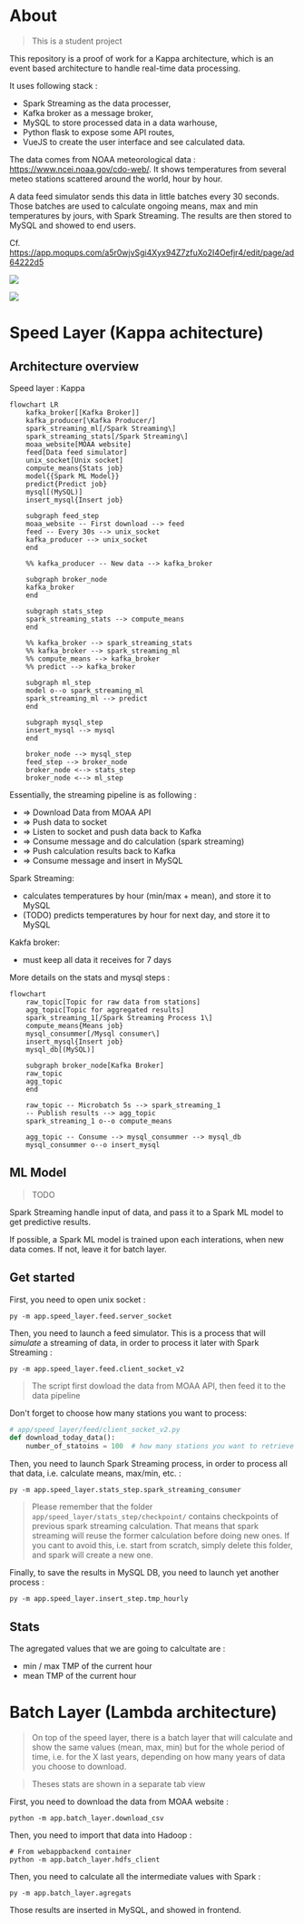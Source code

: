 # About

> This is a student project

This repository is a proof of work for a Kappa architecture, which is an event based architecture to handle real-time data processing.

It uses following stack :

- Spark Streaming as the data processer,
- Kafka broker as a message broker,
- MySQL to store processed data in a data warhouse,
- Python flask to expose some API routes,
- VueJS to create the user interface and see calculated data.

The data comes from NOAA meteorological data : <https://www.ncei.noaa.gov/cdo-web/>. It shows temperatures from several meteo stations scattered around the world, hour by hour.

A data feed simulator sends this data in little batches every 30 seconds. Those batches are used to calculate ongoing means, max and min temperatures by jours, with Spark Streaming. The results are then stored to MySQL and showed to end users.

Cf. <https://app.moqups.com/a5r0wjvSgi4Xyx94Z7zfuXo2I4Oefjr4/edit/page/ad64222d5>

![](./medias/2022-06-27_15-29-59.png)

![](./medias/2022-06-27_16-56-24.png)

# Speed Layer (Kappa achitecture)

## Architecture overview

Speed layer : Kappa

```mermaid
flowchart LR
    kafka_broker[[Kafka Broker]]
    kafka_producer[\Kafka Producer/]
    spark_streaming_ml[/Spark Streaming\]
    spark_streaming_stats[/Spark Streaming\]
    moaa_website[MOAA website]
    feed[Data feed simulator]
    unix_socket[Unix socket]
    compute_means{Stats job}
    model{{Spark ML Model}}
    predict{Predict job}
    mysql[(MySQL)]
    insert_mysql{Insert job}

    subgraph feed_step
    moaa_website -- First download --> feed
    feed -- Every 30s --> unix_socket
    kafka_producer --> unix_socket
    end

    %% kafka_producer -- New data --> kafka_broker

    subgraph broker_node
    kafka_broker
    end

    subgraph stats_step
    spark_streaming_stats --> compute_means
    end

    %% kafka_broker --> spark_streaming_stats
    %% kafka_broker --> spark_streaming_ml
    %% compute_means --> kafka_broker
    %% predict --> kafka_broker

    subgraph ml_step
    model o--o spark_streaming_ml
    spark_streaming_ml --> predict
    end

    subgraph mysql_step
    insert_mysql --> mysql
    end

    broker_node --> mysql_step
    feed_step --> broker_node
    broker_node <--> stats_step
    broker_node <--> ml_step
```

Essentially, the streaming pipeline is as following :

- => Download Data from MOAA API
- => Push data to socket
- => Listen to socket and push data back to Kafka
- => Consume message and do calculation (spark streaming)
- => Push calculation results back to Kafka
- => Consume message and insert in MySQL

Spark Streaming:
- calculates temperatures by hour (min/max + mean), and store it to MySQL
- (TODO) predicts temperatures by hour for next day, and store it to MySQL

Kakfa broker:
- must keep all data it receives for 7 days

More details on the stats and mysql steps :

```mermaid
flowchart
    raw_topic[Topic for raw data from stations]
    agg_topic[Topic for aggregated results]
    spark_streaming_1[/Spark Streaming Process 1\]
    compute_means{Means job}
    mysql_consummer[/Mysql consumer\]
    insert_mysql{Insert job}
    mysql_db[(MySQL)]

    subgraph broker_node[Kafka Broker]
    raw_topic
    agg_topic
    end

    raw_topic -- Microbatch 5s --> spark_streaming_1
    -- Publish results --> agg_topic
    spark_streaming_1 o--o compute_means

    agg_topic -- Consume --> mysql_consummer --> mysql_db
    mysql_consummer o--o insert_mysql
```

## ML Model

> TODO

Spark Streaming handle input of data, and pass it to a Spark ML model to get predictive results.

If possible, a Spark ML model is trained upon each interations, when new data comes. If not, leave it for batch layer.

## Get started

First, you need to open unix socket :

```shell
py -m app.speed_layer.feed.server_socket
```

Then, you need to launch a feed simulator. This is a process that will *simulate* a streaming of data,
in order to process it later with Spark Streaming :

```shell
py -m app.speed_layer.feed.client_socket_v2
```

> The script first dowload the data from MOAA API, then
> feed it to the data pipeline

Don't forget to choose how many stations you want to process:

```python
# app/speed_layer/feed/client_socket_v2.py
def download_today_data():
    number_of_statoins = 100  # how many stations you want to retrieve
```

Then, you need to launch Spark Streaming process, in order to process all that data, i.e.
calculate means, max/min, etc. :

```shell
py -m app.speed_layer.stats_step.spark_streaming_consumer
```

> Please remember that the folder `app/speed_layer/stats_step/checkpoint/` contains checkpoints
> of previous spark streaming calculation. That means that spark streaming will reuse the former
> calculation before doing new ones. If you cant to avoid this, i.e. start from scratch, simply
> delete this folder, and spark will create a new one.

Finally, to save the results in MySQL DB, you need to launch yet another process :

```shell
py -m app.speed_layer.insert_step.tmp_hourly
```

## Stats

The agregated values that we are going to calcultate are :
- min / max TMP of the current hour
- mean TMP of the current hour

# Batch Layer (Lambda architecture)

> On top of the speed layer, there is a batch layer that will calculate and show the same values (mean, max, min) but for the whole period of time, i.e. for the X last years, depending on how many years of data you choose to download.

> Theses stats are shown in a separate tab view

First, you need to download the data from MOAA website :

```shell
python -m app.batch_layer.download_csv
```

Then, you need to import that data into Hadoop :

```shell
# From webappbackend container
python -m app.batch_layer.hdfs_client
```

Then, you need to calculate all the intermediate values with Spark :

```shell
py -m app.batch_layer.agregats
```

Those results are inserted in MySQL, and showed in frontend.
